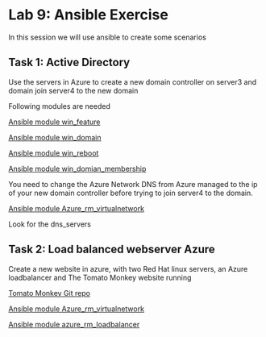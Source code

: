 # Lab 9: Ansible Exercise

In this session we will use ansible to create some scenarios

## Task 1: Active Directory

Use the servers in Azure to create a new domain controller on server3 and domain join server4 to the new domain

Following modules are needed

[Ansible module win_feature](https://docs.ansible.com/ansible/latest/modules/win_feature_module.html)

[Ansible module win_domain](https://docs.ansible.com/ansible/latest/modules/win_domain_module.html)

[Ansible module win_reboot](https://docs.ansible.com/ansible/latest/modules/win_reboot_module.html)

[Ansible module win_domian_membership](https://docs.ansible.com/ansible/latest/modules/win_domain_membership_module.html)

You need to change the Azure Network DNS from Azure managed to the ip of your new domain controller before trying to join server4 to the domain.

[Ansible module Azure_rm_virtualnetwork](https://docs.ansible.com/ansible/latest/modules/azure_rm_virtualnetwork_module.html)

Look for the dns_servers

## Task 2: Load balanced webserver Azure

Create a new website in azure, with two Red Hat linux servers, an Azure loadbalancer and The Tomato Monkey website running

[Tomato Monkey Git repo](https://github.com/jesperberth/tomato-monkey)

[Ansible module Azure_rm_virtualnetwork](https://docs.ansible.com/ansible/latest/modules/azure_rm_virtualnetwork_module.html)

[Ansible module azure_rm_loadbalancer](https://docs.ansible.com/ansible/latest/modules/azure_rm_loadbalancer_module.html)
